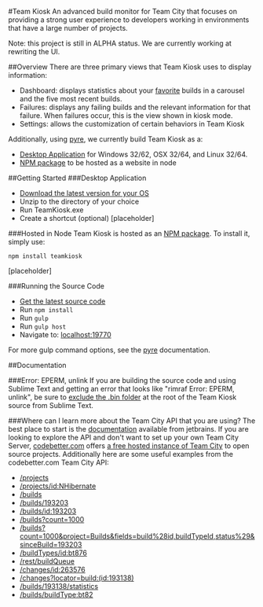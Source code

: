 #Team Kiosk
An advanced build monitor for Team City that focuses on providing a strong user experience to developers working in environments that have a large number of projects.

Note: this project is still in ALPHA status.  We are currently working at rewriting the UI.

##Overview
There are three primary views that Team Kiosk uses to display information:
 - Dashboard: displays statistics about your [favorite](README.md#favorites) builds in a carousel and the five most recent builds.
 - Failures: displays any failing builds and the relevant information for that failure. When failures occur, this is the view shown in kiosk mode.
 - Settings: allows the customization of certain behaviors in Team Kiosk

Additionally, using [pyre](https://github.com/BillowLabs/pyre), we currently build Team Kiosk as a:
 - [Desktop Application](https://github.com/run00/TeamKiosk-Releases/releases) for Windows 32/62, OSX 32/64, and Linux 32/64.
 - [NPM package](https://www.npmjs.com/package/teamkiosk) to be hosted as a website in node


##Getting Started
###Desktop Application
 - [Download the latest version for your OS](https://github.com/run00/TeamKiosk-Releases/releases/latest)
 - Unzip to the directory of your choice
 - Run TeamKiosk.exe
 - Create a shortcut (optional)
[placeholder]

###Hosted in Node
Team Kiosk is hosted as an [NPM package](https://www.npmjs.com/package/teamkiosk).  To install it, simply use:
```
npm install teamkiosk
```
[placeholder]

###Running the Source Code
- [Get the latest source code](https://github.com/BillowLabs/teamkiosk)
- Run `npm install`
- Run `gulp`
- Run `gulp host`
- Navigate to: [localhost:19770](http://localhost:19770/)

For more gulp command options, see the [pyre](https://github.com/BillowLabs/pyre) documentation.


##Documentation

###Error: EPERM, unlink
If you are building the source code and using Sublime Text and getting an error that looks like "rimraf Error: EPERM, unlink", be sure to [exclude the .bin folder](https://www.sublimetext.com/docs/2/projects.html)  at the root of the Team Kiosk source from Sublime Text.

###Where can I learn more about the Team City API that you are using?
The best place to start is the [documentation](https://confluence.jetbrains.com/display/TCD8/REST+API) available from jetbrains.  If you are looking to explore the API and don't want to set up your own Team City Server, [codebetter.com](http://codebetter.com/) offers [a free hosted instance of Team City](http://teamcity.codebetter.com/) to open source projects. Additionally here are some useful examples from the codebetter.com Team City API:

- [/projects](http://teamcity.codebetter.com/guestAuth/app/rest/projects)
- [/projects/id:NHibernate](http://teamcity.codebetter.com/guestAuth/app/rest/projects/id:NHibernate)
- [/builds](http://teamcity.codebetter.com/guestAuth/app/rest/builds)
- [/builds/193203](http://teamcity.codebetter.com/guestAuth/app/rest/builds/304925)
- [/builds/id:193203](http://teamcity.codebetter.com/guestAuth/app/rest/builds/id:192409)
- [/builds?count=1000](http://teamcity.codebetter.com/guestAuth/app/rest/builds?count=1000)
- [/builds?count=1000&project=Builds&fields=build%28id,buildTypeId,status%29&sinceBuild=193203](http://teamcity.codebetter.com/guestAuth/app/rest/builds?count=1000&project=Builds&fields=build%28id,buildTypeId,status%29&sinceBuild=193203)
- [/buildTypes/id:bt876](http://teamcity.codebetter.com/guestAuth/app/rest/buildTypes/id:bt876)
- [/rest/buildQueue](http://teamcity.codebetter.com/guestAuth/app/rest/buildQueue)
- [/changes/id:263576](http://teamcity.codebetter.com/guestAuth/app/rest/changes/id:263576)
- [/changes?locator=build:(id:193138)](http://teamcity.codebetter.com/guestAuth/app/rest/changes?locator=build:(id:193138))
- [/builds/193138/statistics](http://teamcity.codebetter.com/guestAuth/app/rest/builds/193138/statistics)
- [/builds/buildType:bt82](http://teamcity.codebetter.com/guestAuth/app/rest/builds/buildType:bt82)



